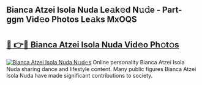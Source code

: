 ## Bianca Atzei Isola Nuda Le𝚊k𝚎d N𝚞𝚍e - Part-ggm Vid𝚎o Photos Le𝚊ks MxOQS

# <h2><a href="http://fbfyp1.evod.top/?m=Bianca+Atzei+Isola+Nuda">🔗 👉🔴 Bianca Atzei Isola Nuda Vid𝚎o Ph𝚘t𝚘s</a></h2>

[![Bianca Atzei Isola Nuda N𝚞d𝚎s](https://i.imgur.com/8V9OHl7.gif)](http://fbfyp1.evod.top/?m=Bianca+Atzei+Isola+Nuda)
Online personality Bianca Atzei Isola Nuda sharing dance and lifestyle content. Many public figures Bianca Atzei Isola Nuda have made significant contributions to society. 
